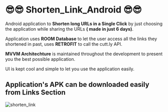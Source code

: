 # 😎😎 Shorten_Link_Android 😎😎

Android application to **Shorten long URLs in a Single Click** by just choosing the application while sharing the URLs **( made in just 6 days)**. 

Application uses **ROOM Database** to let the user access all the links they shortened in past, uses **RETROFIT** to call the cutt.ly API.

**MVVM Architechture** is maintained throughout the development to present you the best possible application.

UI is kept cool and simple to let you use the application easily.


## Application's APK can be downloaded easily from Links Section

![shorten_link](https://user-images.githubusercontent.com/91238510/178096103-d81836dc-c248-4c92-a702-d20e299c9eac.png)

